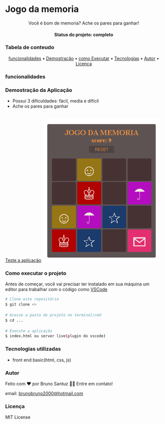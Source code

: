 # Jogo da memoria
<p align="center">Você é bom de memoria? Ache os pares para ganhar!</p>
<h4 align="center"> Status do projeto: completo</h4>

### Tabela de conteudo

<p align="center">
<a href="#funcionalidades">funcionalidades</a> • 
<a href="#Demostração-da-Aplicação">Demostração</a> • 
<a href="#Como-executar-o-projeto">como Executar</a> • 
<a href="#Tecnologias-utilizadas">Tecnologias</a> •   
<a href="#autor">Autor</a> •
<a href="#licenc-a">Licença</a> 
</p>

### funcionalidades


### Demostração da Aplicação
* Possui 3 dificuldades: fácil, media e difícil
* Ache os pares para ganhar
<br>
<a href="https://bsantuz.github.io/memory-game/">Teste a aplicação<a>
<img src="./m-web.png">

### Como executar o projeto
Antes de começar, você vai precisar ter instalado em sua máquina um editor para trabalhar com o código como [VSCode](https://code.visualstudio.com/)

```bash
# Clone este repositório
$ git clone <>

# Acesse a pasta do projeto no terminal/cmd
$ cd ...

# Execute a aplicação 
$ index.html ou server live(plugin do vscode)

```
         

### Tecnologias utilizadas

* front end basic(html, css, js)

### Autor
Feito com ❤️ por Bruno Santuz 👋🏽 Entre em contato!

email: brunobruno2000@hotmail.com

### Licença
MIT License
